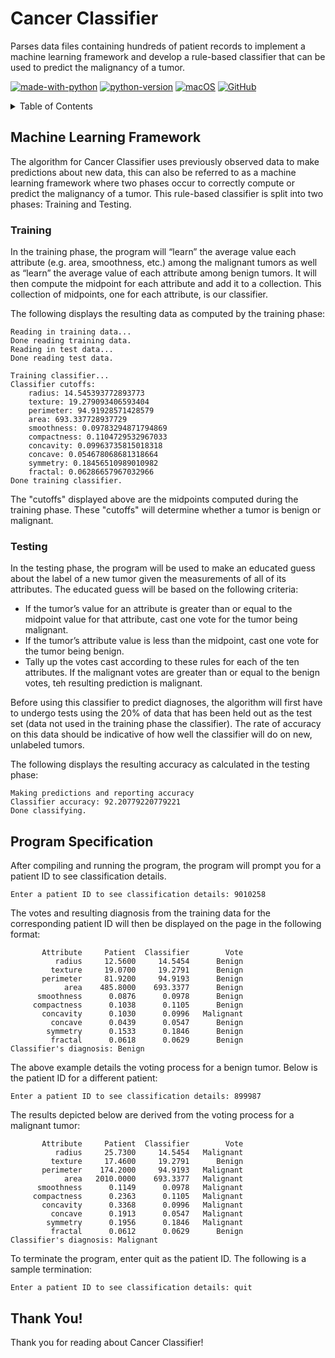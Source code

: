 # Cancer Classifier
Parses data files containing hundreds of patient records to implement a machine learning framework and develop a rule-based classifier that can be used to predict the malignancy of a tumor.

[![made-with-python](https://img.shields.io/badge/Made%20with-Python-1f425f.svg)](https://www.python.org/) [![python-version](https://img.shields.io/badge/Python-3.7-blue.svg)](https://shields.io/) [![macOS](https://svgshare.com/i/ZjP.svg)](https://svgshare.com/i/ZjP.svg) [![GitHub](https://badgen.net/badge/icon/github?icon=github&label)](https://github.com/sammurraytuesta)

<!-- TABLE OF CONTENTS -->
<details>
  <summary>Table of Contents</summary>
  <ol>
      <li><a href="#Machine-Learning-Framework">Machine Learning Framework</a></li>
      <ul>
        <li><a href="#Training">Training</a></li>
        <li><a href="#Testing">Testing</a></li>
      </ul>
    </li>
    <li><a href="#Program-Specification">Program Specification</a></li>
    <li><a href="#Thank-You">Thank You!</a></li>
  </ol>
</details>

## Machine Learning Framework 
The algorithm for Cancer Classifier uses previously observed data to make predictions about new data, this can also be referred to as a machine learning framework where two phases occur to correctly compute or predict the malignancy of a tumor. This rule-based classifier is split into two phases: Training and Testing. 

### Training
In the training phase, the program will “learn” the average value each attribute (e.g. area, smoothness, etc.) among the malignant tumors as well as “learn” the average value of each attribute among benign tumors. It will then compute the midpoint for each attribute and add it to a collection. This collection of midpoints, one for each attribute, is our classifier.

The following displays the resulting data as computed by the training phase:

```
Reading in training data...
Done reading training data.
Reading in test data...
Done reading test data.

Training classifier...
Classifier cutoffs:
    radius: 14.545393772893773
    texture: 19.279093406593404
    perimeter: 94.91928571428579
    area: 693.337728937729
    smoothness: 0.09783294871794869
    compactness: 0.1104729532967033
    concavity: 0.09963735815018318
    concave: 0.054678068681318664
    symmetry: 0.18456510989010982
    fractal: 0.06286657967032966
Done training classifier.
```
The "cutoffs" displayed above are the midpoints computed during the training phase. These "cutoffs" will determine whether a tumor is benign or malignant.

### Testing 
In the testing phase, the program will be used to make an educated guess about the label of a new tumor given the measurements of all of its attributes. The educated guess will be based on the following criteria:

- If the tumor’s value for an attribute is greater than or equal to the midpoint value for that attribute, cast one vote for the tumor being malignant.
- If the tumor’s attribute value is less than the midpoint, cast one vote for the tumor being benign.
- Tally up the votes cast according to these rules for each of the ten attributes. If the malignant votes are greater than or equal to the benign votes, teh resulting prediction is malignant.

Before using this classifier to predict diagnoses, the algorithm will first have to undergo tests using the 20% of data that has been held out as the test set (data not used in the training phase the classifier). The rate of accuracy on this data should be indicative of how well the classifier will do on new, unlabeled tumors.

The following displays the resulting accuracy as calculated in the testing phase:
```
Making predictions and reporting accuracy
Classifier accuracy: 92.20779220779221
Done classifying.
```

## Program Specification
After compiling and running the program, the program will prompt you for a patient ID to see classification details. 

```
Enter a patient ID to see classification details: 9010258
```

The votes and resulting diagnosis from the training data for the corresponding patient ID will then be displayed on the page in the following format:

```
       Attribute     Patient  Classifier        Vote
          radius     12.5600     14.5454      Benign
         texture     19.0700     19.2791      Benign
       perimeter     81.9200     94.9193      Benign
            area    485.8000    693.3377      Benign
      smoothness      0.0876      0.0978      Benign
     compactness      0.1038      0.1105      Benign
       concavity      0.1030      0.0996   Malignant
         concave      0.0439      0.0547      Benign
        symmetry      0.1533      0.1846      Benign
         fractal      0.0618      0.0629      Benign
Classifier's diagnosis: Benign
```

The above example details the voting process for a benign tumor. Below is the patient ID for a different patient:

```
Enter a patient ID to see classification details: 899987
```

The results depicted below are derived from the voting process for a malignant tumor:

```
       Attribute     Patient  Classifier        Vote
          radius     25.7300     14.5454   Malignant
         texture     17.4600     19.2791      Benign
       perimeter    174.2000     94.9193   Malignant
            area   2010.0000    693.3377   Malignant
      smoothness      0.1149      0.0978   Malignant
     compactness      0.2363      0.1105   Malignant
       concavity      0.3368      0.0996   Malignant
         concave      0.1913      0.0547   Malignant
        symmetry      0.1956      0.1846   Malignant
         fractal      0.0612      0.0629      Benign
Classifier's diagnosis: Malignant
```

To terminate the program, enter quit as the patient ID. The following is a sample termination:

```
Enter a patient ID to see classification details: quit
```

## Thank You!
Thank you for reading about Cancer Classifier!
